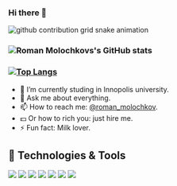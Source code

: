 ### Hi there 👋

![github contribution grid snake animation](https://raw.githubusercontent.com/r-mol/r-mol/output/github-contribution-grid-snake.svg)

### ![Roman Molochkovs's GitHub stats](https://github-readme-stats.vercel.app/api?username=r-mol&show_icons=true)
### [![Top Langs](https://github-readme-stats.vercel.app/api/top-langs/?username=r-mol&layout=compact)](https://github.com/r-mol/github-readme-stats) 
- 🔭 I’m currently studing in Innopolis university.
- 💬 Ask me about everything.
- 📫 How to reach me: [@roman_molochkov](https://t.me/roman_molochkov).
- 💵 Or how to rich you: just hire me.
- ⚡ Fun fact: Milk lover.

## 🔧 Technologies & Tools
![](https://img.shields.io/badge/OS-MacOS-informational?style=flat&logo=Macos&logoColor=white&color=2bbc8a)
![](https://img.shields.io/badge/Editors-JetBrains-information?style=flat&logo=JetBrains&logoColor=white&color=2bbc8a)
![](https://img.shields.io/badge/Editor-Neovim-information?style=flat&logo=Neovim&logoColor=white&color=2bbc8a)
![](https://img.shields.io/badge/Editor-GoLand-informational?style=flat&logo=intellij-idea&logoColor=white&color=2bbc8a)
![](https://img.shields.io/badge/Shell-Zsh-informational?style=flat&logo=gnu-bash&logoColor=white&color=2bbc8a)
![](https://img.shields.io/badge/Code-Golang-informational?style=flat&logo=go&logoColor=white&color=2bbc8a)
![](https://img.shields.io/badge/Code-Haskell-information?style=flat&logo=Haskell&logoColor=white&color=2bbc8a)
